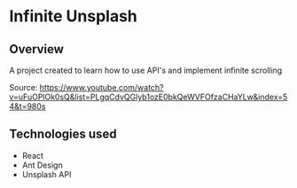 # Infinite Unsplash

## Overview

A project created to learn how to use API's and implement infinite scrolling

Source: https://www.youtube.com/watch?v=uFuOPlOk0sQ&list=PLgqCdvQGlyb1ozE0bkQeWVFOfzaCHaYLw&index=54&t=980s

## Technologies used

- React
- Ant Design
- Unsplash API

